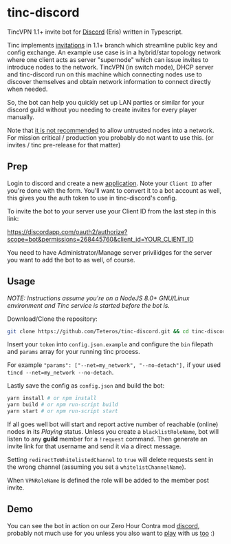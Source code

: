 # tinc-discord

TincVPN 1.1+ invite bot for [Discord](discordapp.com) (Eris) written in Typescript.

Tinc implements [invitations](https://www.tinc-vpn.org/documentation-1.1/How-invitations-work.html#How-invitations-work) in 1.1+ branch which streamline public key and config exchange.
An example use case is in a hybrid/star topology network where one client acts as server "supernode" which can issue invites to introduce nodes to the network.
TincVPN (in switch mode), DHCP server and tinc-discord run on this machine which connecting nodes use to discover themselves and obtain network information to connect directly when needed.

So, the bot can help you quickly set up LAN parties or similar for your discord guild without you needing to create invites for every player manually.

Note that [it is not recommended](https://www.tinc-vpn.org/pipermail/tinc/2017-May/004864.html) to allow untrusted nodes into a network.
For mission critical / production you probably do not want to use this. (or invites / tinc pre-release for that matter)

## Prep

Login to discord and create a new [application](https://discordapp.com/developers/applications). Note your `Client ID` after you're done with the form.
You'll want to convert it to a bot account as well, this gives you the auth token to use in tinc-discord's config.

To invite the bot to your server use your Client ID from the last step in this link:

https://discordapp.com/oauth2/authorize?scope=bot&permissions=268445760&client_id=YOUR_CLIENT_ID

You need to have Administrator/Manage server privilidges for the server you want to add the bot to as well, of course.

## Usage

_NOTE: Instructions assume you're on a NodeJS 8.0+ GNU/Linux environment and Tinc service is started before the bot is._

Download/Clone the repository:
```bash
git clone https://github.com/Teteros/tinc-discord.git && cd tinc-discord
```
Insert your `token` into `config.json.example` and configure the `bin` filepath and `params` array for your running tinc process.

For example `"params": ["--net=my_network", "--no-detach"],` if your used `tincd --net=my_network --no-detach`.

Lastly save the config as `config.json` and build the bot:
```bash
yarn install # or npm install
yarn build # or npm run-script build
yarn start # or npm run-script start
```
If all goes well bot will start and report active number of reachable (online) nodes in its _Playing_ status.
Unless you create a `blacklistRoleName`, bot will listen to any **guild** member for a `!request` command.
Then generate an invite link for that username and send it via a direct message.

Setting `redirectToWhitelistedChannel` to `true` will delete requests sent in the wrong channel (assuming you set a `whitelistChannelName`).

When `VPNRoleName` is defined the role will be added to the member post invite.

## Demo

You can see the bot in action on our Zero Hour Contra mod [discord](https://discord.gg/RPvgWh5), probably not much use for you unless you also want to [play](https://github.com/ThePredatorBG/contra-launcher) with us [too](https://www.moddb.com/mods/contra) :)

